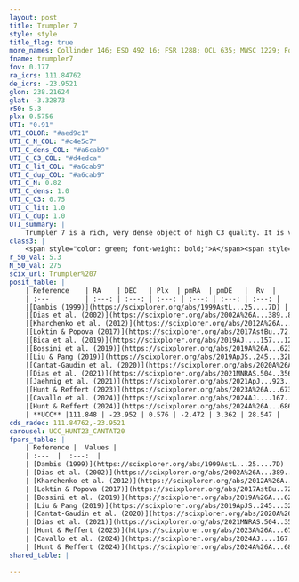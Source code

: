 ```yaml
---
layout: post
title: Trumpler 7
style: style
title_flag: true
more_names: Collinder 146; ESO 492 16; FSR 1288; OCL 635; MWSC 1229; FoF 51
fname: trumpler7
fov: 0.177
ra_icrs: 111.84762
de_icrs: -23.9521
glon: 238.21624
glat: -3.32873
r50: 5.3
plx: 0.5756
UTI: "0.91"
UTI_COLOR: "#aed9c1"
UTI_C_N_COL: "#c4e5c7"
UTI_C_dens_COL: "#a6cab9"
UTI_C_C3_COL: "#d4edca"
UTI_C_lit_COL: "#a6cab9"
UTI_C_dup_COL: "#a6cab9"
UTI_C_N: 0.82
UTI_C_dens: 1.0
UTI_C_C3: 0.75
UTI_C_lit: 1.0
UTI_C_dup: 1.0
UTI_summary: |
    Trumpler 7 is a rich, very dense object of high C3 quality. It is very well-studied in the literature.
class3: |
    <span style="color: green; font-weight: bold;">A</span><span style="color: #FFC300; font-weight: bold;">B</span>
r_50_val: 5.3
N_50_val: 275
scix_url: Trumpler%207
posit_table: |
    | Reference    | RA    | DEC   | Plx  | pmRA  | pmDE   |  Rv  |
    | :---         | :---: | :---: | :---: | :---: | :---: | :---: |
    |[Dambis (1999)](https://scixplorer.org/abs/1999AstL...25....7D) | 111.842 | -23.95 | -- | -- | -- | -- |
    |[Dias et al. (2002)](https://scixplorer.org/abs/2002A%26A...389..871D) | 111.842 | -23.95 | -- | -2.99 | 2.64 | 32.87 |
    |[Kharchenko et al. (2012)](https://scixplorer.org/abs/2012A%26A...543A.156K) | 111.825 | -23.96 | -- | -4.1 | 4.19 | -- |
    |[Loktin & Popova (2017)](https://scixplorer.org/abs/2017AstBu..72..257L) | 111.84 | -23.95 | -- | -3.512 | 2.873 | 32.9 |
    |[Bica et al. (2019)](https://scixplorer.org/abs/2019AJ....157...12B) | 111.841 | -23.946 | -- | -- | -- | -- |
    |[Bossini et al. (2019)](https://scixplorer.org/abs/2019A%26A...623A.108B) | 111.849 | -23.949 | -- | -- | -- | -- |
    |[Liu & Pang (2019)](https://scixplorer.org/abs/2019ApJS..245...32L) | 111.844 | -23.945 | 0.563 | -2.474 | 3.332 | -- |
    |[Cantat-Gaudin et al. (2020)](https://scixplorer.org/abs/2020A%26A...640A...1C) | 111.849 | -23.949 | 0.554 | -2.484 | 3.329 | -- |
    |[Dias et al. (2021)](https://scixplorer.org/abs/2021MNRAS.504..356D) | 111.851 | -23.951 | 0.557 | -2.501 | 3.322 | -- |
    |[Jaehnig et al. (2021)](https://scixplorer.org/abs/2021ApJ...923..129J) | 111.845 | -23.947 | 0.596 | -2.485 | 3.342 | -- |
    |[Hunt & Reffert (2023)](https://scixplorer.org/abs/2023A%26A...673A.114H) | 111.844 | -23.951 | 0.577 | -2.474 | 3.361 | 12.507 |
    |[Cavallo et al. (2024)](https://scixplorer.org/abs/2024AJ....167...12C) | 111.846 | -23.961 | 0.578 | -- | -- | -- |
    |[Hunt & Reffert (2024)](https://scixplorer.org/abs/2024A%26A...686A..42H) | 111.844 | -23.951 | 0.577 | -2.474 | 3.361 | 12.507 |
    | **UCC** |111.848 | -23.952 | 0.576 | -2.472 | 3.362 | 28.547 | 
cds_radec: 111.84762,-23.9521
carousel: UCC_HUNT23_CANTAT20
fpars_table: |
    | Reference |  Values |
    | :---  |  :---:  |
    | [Dambis (1999)](https://scixplorer.org/abs/1999AstL...25....7D) | `E_B-V_=0.277, DM0=10.65, log_age_=7.05` |
    | [Dias et al. (2002)](https://scixplorer.org/abs/2002A%26A...389..871D) | `E(B-V)=0.266, Dist=1474.0, Age=7.43` |
    | [Kharchenko et al. (2012)](https://scixplorer.org/abs/2012A%26A...543A.156K) | `e_bv=0.312, distance=1659, log_age=8.0` |
    | [Loktin & Popova (2017)](https://scixplorer.org/abs/2017AstBu..72..257L) | `E(B-V)=0.259, Dmod=10.886, logt=7.48` |
    | [Bossini et al. (2019)](https://scixplorer.org/abs/2019A%26A...623A.108B) | `AV=0.841, Dist=11.172, logA=7.692, Fe/H=0.0` |
    | [Liu & Pang (2019)](https://scixplorer.org/abs/2019ApJS..245...32L) | `Age=0.032, Z=-0.25` |
    | [Cantat-Gaudin et al. (2020)](https://scixplorer.org/abs/2020A%26A...640A...1C) | `AVNN=0.78, DMNN=11.17, AgeNN=7.82` |
    | [Dias et al. (2021)](https://scixplorer.org/abs/2021MNRAS.504..356D) | `Av=1.027, Dist=1546, logage=8.185, [Fe/H]=-0.1` |
    | [Hunt & Reffert (2023)](https://scixplorer.org/abs/2023A%26A...673A.114H) | `AV50=0.773, diffAV50=1.275, MOD50=11.019, logAge50=8.053` |
    | [Cavallo et al. (2024)](https://scixplorer.org/abs/2024AJ....167...12C) | `AV50=0.74, dMod50=11.09, logAge50=8.38, [Fe/H]50=0.3` |
    | [Hunt & Reffert (2024)](https://scixplorer.org/abs/2024A%26A...686A..42H) | `MassJ=838.352` |
shared_table: |
    
---
```

